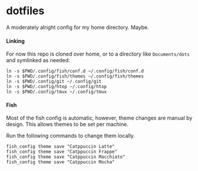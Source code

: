 # dotfiles
A moderately alright config for my home directory. Maybe.

#### Linking

For now this repo is cloned over home, or to a directory like `Documents/dots` and symlinked as needed:

```fish
ln -s $PWD/.config/fish/conf.d ~/.config/fish/conf.d
ln -s $PWD/.config/fish/themes ~/.config/fish/themes
ln -s $PWD/.config/git ~/.config/git
ln -s $PWD/.config/htop ~/.config/htop
ln -s $PWD/.config/tmux ~/.config/tmux
```

#### Fish

Most of the fish config is automatic, however, theme changes are manual by design. This allows themes to be set per machine.

Run the following commands to change them locally.

```fish
fish_config theme save "Catppuccin Latte"
fish_config theme save "Catppuccin Frappe"
fish_config theme save "Catppuccin Macchiato"
fish_config theme save "Catppuccin Mocha"
```
